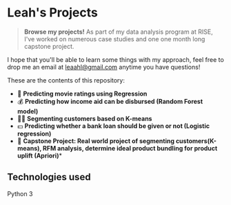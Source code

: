 #  Leah's Projects

>  **Browse my projects!**  As part of my data analysis program at RISE, I've worked on numerous case studies and one one month long capstone project.

I hope that you'll be able to learn some things with my approach, feel free to drop me an email at leaahl@gmail.com anytime you have questions! 

These are the contents of this repository:

- 🎥 **Predicting movie ratings using Regression** 
- 💰 **Predicting how income aid can be disbursed (Random Forest model)** 
- 💆‍♀ **Segmenting customers based on K-means**
- 💵 **Predicting whether a bank loan should be given or not (Logistic regression)**
- 🍵 **Capstone Project: Real world project of segmenting customers(K-means), RFM analysis, determine ideal product bundling for product uplift (Apriori)***

## Technologies used

Python 3



